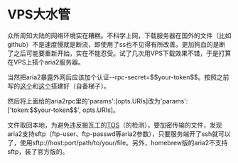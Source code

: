 # VPS大水管

众所周知大陆的网络环境实在糟糕。不科学上网，下载服务器在国外的文件（比如github）不是速度慢就是断流，即使用了ss也不见得有所改善。更加狗血的是断了之后可能要重新开始，实在不能忍受。试了几次用VPS下载效果不错，于是打算在VPS上搭个aria2服务器。

当然把aria2暴露外网后应该加个认证-\-rpc-secret=\$\$your-token\$\$。按照之前写的[这个](http://tumblr.liuweiqiang.me/post/89850939965/%E4%B8%87%E8%83%BD%E4%B8%8B%E8%BD%BD%E6%9C%BA)和[这个](http://tumblr.liuweiqiang.me/post/108981098575/raspberry-pi-as-home-server)搭建好（自备梯子）。

然后将上面给的aria2rpc里的'params':[opts.URIs]改为'params':['token:\$\$your-token\$\$', opts.URIs]。

文件取回本地，为避免违反搬瓦工的[TOS](http://bandwagonhost.com/knowledgebase.php?action=displayarticle&id=6)（的检测），要加密传输的文件，发现aria2支持sftp（ftp-user、ftp-passwd等aria2参数），只要服务端开了ssh就可以了，使用sftp://host:port/path/to/your/file。另外，homebrew版的aria2不支持sftp，装了官方版的。
